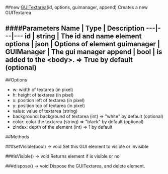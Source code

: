 ##new [GUITextarea](#)(id, options, guimanager, append)
Creates a new GUITextarea

####Parameters
Name | Type | Description
---|---|---
id | string | The id and name element
options | json | Options of element
guimanager | GUIManager | The gui manager
append | bool | is added to the &lt;body&gt;. =&gt; True by default (optional)
---

##Options
* w: width of textarea (in pixel)
* h: height of textarea (in pixel)
* x: position left of textarea (in pixel)
* y: position top of textarea (in pixel)
* value: value of textarea (string)
* background: background of textarea (int) =&gt; "white" by default (optional)
* color: color the textarea (string) =&gt; "black" by default (optional)
* zIndex: depth of the element (int) =&gt; 1 by default

##Methods

###setVisible(bool) → void
Set this GUI element to visible or invisible

###isVisible() → void
Returns element if is visible or no

###dispose() → void
Dispose the GUITextarea, and delete element.
